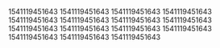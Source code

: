 1541119451643
1541119451643
1541119451643
1541119451643
1541119451643
1541119451643
1541119451643
1541119451643
1541119451643
1541119451643
1541119451643
1541119451643
1541119451643
1541119451643
1541119451643